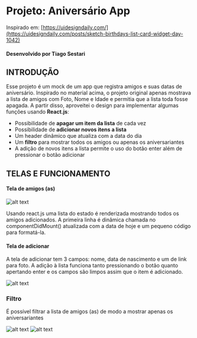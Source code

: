 

# Projeto: Aniversário App  #
 Inspirado em: [https://uidesigndaily.com/](https://uidesigndaily.com/posts/sketch-birthdays-list-card-widget-day-1042) 
 #### Desenvolvido por Tiago Sestari ####


## INTRODUÇÃO ##

Esse projeto é um mock de um app que registra amigos e suas datas de aniversário.
Inspirado no material acima, o projeto original apenas mostrava a lista de amigos com Foto, Nome e Idade e permitia que a lista toda fosse apagada.
A partir disso, aproveitei o design para implementar algumas funções usando **React.js**:
* Possibilidade de **apagar um item da lista** de cada vez
* Possibilidade de **adicionar novos itens a lista**
* Um header dinâmico que atualiza com a data do dia
* Um **filtro** para mostrar todos os amigos ou apenas os aniversariantes 
* A adição de novos itens a lista permite o uso do botão enter além de pressionar o botão adicionar

## TELAS E FUNCIONAMENTO ##

#### Tela de amigos (as) ####
![alt text](hhttps://github.com/tiagosestari/AniversarioApp/blob/master/src/telas/amigos.PNG?raw=true)

Usando react.js uma lista do estado é renderizada mostrando todos os amigos adicionados.
A primeira linha é dinâmica chamada no componentDidMount() atualizada com a data de hoje e um pequeno código para formatá-la.

#### Tela de adicionar ####

A tela de adicionar tem 3 campos: nome, data de nascimento e um de link para foto.
A adição à lista funciona tanto pressionando o botão quanto apertando enter e os campos são limpos assim que o item é adicionado.

![alt text](hhttps://github.com/tiagosestari/AniversarioApp/blob/master/src/telas/adicionar.PNG?raw=true)

### Filtro ###

É possível filtrar a lista de amigos (as) de modo a mostrar apenas os aniversariantes

![alt text](hhttps://github.com/tiagosestari/AniversarioApp/blob/master/src/telas/amigos_sf.PNG?raw=true)
![alt text](hhttps://github.com/tiagosestari/AniversarioApp/blob/master/src/telas/amigos_cf.PNG?raw=true)
